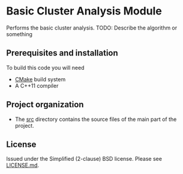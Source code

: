 # Basic Cluster Analysis Module
Performs the basic cluster analysis.
TODO: Describe the algorithm or something


## Prerequisites and installation
To build this code you will need

* [CMake][] build system
* A C++11 compiler


## Project organization
* The [src](src) directory contains the source files of the main part
of the project.


## License
Issued under the Simplified (2-clause) BSD license.
Please see [LICENSE.md](LICENSE.md).


<!-- Links -->
[CMake]: http://www.cmake.org
